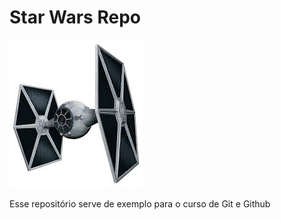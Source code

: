 # Star Wars Repo

![Alt text](./tiefighter.png?raw=true "TIE Fighter")

Esse repositório  serve de exemplo para o curso de Git e Github
